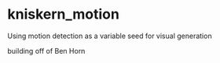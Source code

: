 # kniskern_motion
Using motion detection as a variable seed for visual generation

building off of Ben Horn
